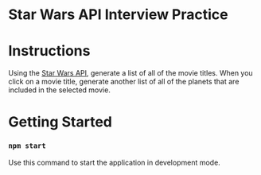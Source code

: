 # Star Wars API Interview Practice

# Instructions

Using the [Star Wars API](https://www.swapi.tech/api/films), generate a list of all of the movie titles. When you click on a movie title, generate another list of all of the planets that are included in the selected movie.

# Getting Started

### `npm start`

Use this command to start the application in development mode.
